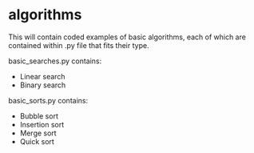 # algorithms
This will contain coded examples of basic algorithms, each of which are contained within .py file that fits their type.

basic_searches.py contains:
  - Linear search
  - Binary search

basic_sorts.py contains:
  - Bubble sort
  - Insertion sort
  - Merge sort
  - Quick sort
